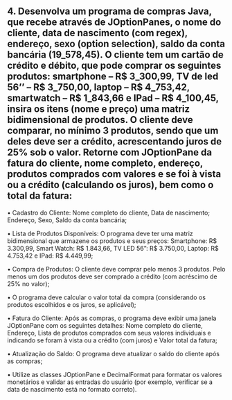 ## 4. Desenvolva um programa de compras Java, que recebe através de JOptionPanes, o nome do cliente, data de nascimento (com regex), endereço, sexo (option selection), saldo da conta bancária (19_578,45). O cliente tem um cartão de crédito e débito, que pode comprar os seguintes produtos: smartphone – R$ 3_300,99, TV de led 56’’ – R$ 3_750,00, laptop – R$ 4_753,42, smartwatch – R$ 1_843,66 e IPad – R$ 4_100,45, insira os itens (nome e preço) uma matriz bidimensional de produtos. O cliente deve comparar, no mínimo 3 produtos, sendo que um deles deve ser a crédito, acrescentando juros de 25% sob o valor. Retorne com JOptionPane da fatura do cliente, nome completo, endereço, produtos comprados com valores e se foi à vista ou a crédito (calculando os juros), bem como o total da fatura: 

• Cadastro do Cliente: Nome completo do cliente, Data de nascimento; Endereço, Sexo, Saldo
da conta bancária;

• Lista de Produtos Disponíveis: O programa deve ter uma matriz bidimensional que armazene
os produtos e seus preços: Smartphone: R$ 3.300,99, Smart Watch: R$ 1.843,66, TV LED 56”:
R$ 3.750,00, Laptop: R$ 4.753,42 e IPad: R$ 4.449,99;

• Compra de Produtos: O cliente deve comprar pelo menos 3 produtos. Pelo menos um dos
produtos deve ser comprado a crédito (com acréscimo de 25% no valor);

• O programa deve calcular o valor total da compra (considerando os produtos escolhidos e os
juros, se aplicável);

• Fatura do Cliente: Após as compras, o programa deve exibir uma janela JOptionPane com os
seguintes detalhes: Nome completo do cliente, Endereço, Lista de produtos comprados com
seus valores individuais e indicando se foram à vista ou a crédito (com juros) e Valor total da
fatura;

• Atualização do Saldo: O programa deve atualizar o saldo do cliente após as compras;

• Utilize as classes JOptionPane e DecimalFormat para formatar os valores monetários e validar
as entradas do usuário (por exemplo, verificar se a data de nascimento está no formato correto).
